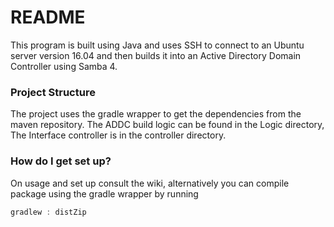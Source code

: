 # README #

This program is built using Java and uses SSH to connect to an Ubuntu server version 16.04 and then builds it into an Active Directory Domain Controller using Samba 4.

### Project Structure ###
The project uses the gradle wrapper to get the dependencies from the maven repository. 
The ADDC build logic can be found in the Logic directory,
The Interface controller is in the controller directory.


### How do I get set up? ###
On usage and set up consult the wiki, alternatively you can compile package using the gradle wrapper by running 
```gradle
gradlew : distZip
```